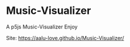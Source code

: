# Music-Visualizer
A p5js Music-Visualizer 
Enjoy 

Site: https://aalu-love.github.io/Music-Visualizer/
